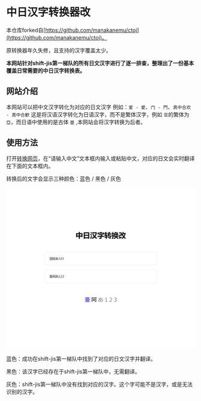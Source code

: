 # 中日汉字转换器改

本仓库forked自[https://github.com/manakanemu/ctoj](https://github.com/manakanemu/ctoj)。

原转换器年久失修，且支持的汉字覆盖太少。

**本网站针对shift-jis第一梯队的所有日文汉字进行了逐一排查，整理出了一份基本覆盖日常需要的中日汉字转换表。**

## 网站介绍

本网站可以把中文汉字转化为对应的日文汉字
例如：``爱 - 愛``、``门 - 門``、``真中合欢 - 真中合歓``
这是将汉语汉字转化为日语汉字，而不是繁体汉字，例如 ``亚``的繁体为 ``亞``，而日语中使用的是古体 ``亜`` ,本网站会将汉字转换为后者。

## 使用方法

打开[转换网页](https://kanji.rdfzftxx.xyz/)，在“请输入中文”文本框内输入或粘贴中文，对应的日文会实时翻译在下面的文本框内。

转换后的文字会显示三种颜色：蓝色 / 黑色 / 灰色

![1689748102512](image/README/1689748102512.png)

蓝色：成功在shift-jis第一梯队中找到了对应的日文汉字并翻译。

黑色：该汉字已经存在于shift-jis第一梯队中，无需翻译。

灰色：shift-jis第一梯队中没有找到对应的汉字。这个字可能不是汉字，或是无法识别的汉字。
